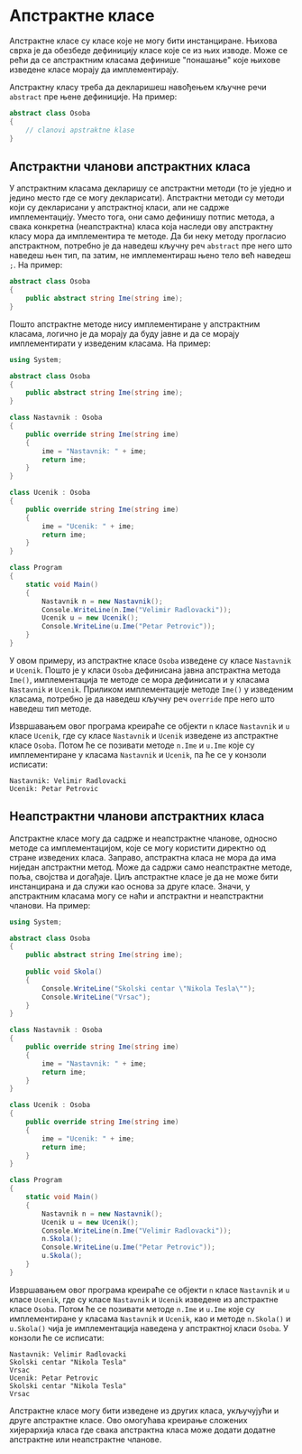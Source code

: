 # Апстрактне класе

Апстрактне класе су класе које не могу бити инстанциране. Њихова сврха је да
обезбеде дефиницију класе које се из њих изводе. Може се рећи да се апстрактним
класама дефинише "понашање" које њихове изведене класе морају да
имплементирају.

Апстрактну класу треба да декларишеш навођењем кључне речи `abstract` пре њене
дефиниције. На пример:

```cs
abstract class Osoba
{
    // clanovi apstraktne klase
}
```

## Апстрактни чланови апстрактних класа

У апстрактним класама декларишу се апстрактни методи (то је уједно и једино
место где се могу декларисати). Апстрактни методи су методи који су декларисани
у апстрактној класи, али не садрже имплементацију. Уместо тога, они само
дефинишу потпис метода, а свака конкретна (неапстрактна) класа која наследи ову
апстрактну класу мора да имплементира те методе. Да би неку методу прогласио
апстрактном, потребно је да наведеш кључну реч `abstract` пре него што наведеш
њен тип, па затим, не имплементираш њено тело већ наведеш `;`. На пример:

```cs
abstract class Osoba
{
    public abstract string Ime(string ime);
}
```

Пошто апстрактне методе нису имплементиране у апстрактним класама, логично је
да морају да буду јавне и да се морају имплементирати у изведеним класама. На
пример:

```cs
using System;

abstract class Osoba
{
    public abstract string Ime(string ime);
}

class Nastavnik : Osoba
{
    public override string Ime(string ime)
    {
        ime = "Nastavnik: " + ime;
        return ime;
    }
}

class Ucenik : Osoba
{
    public override string Ime(string ime)
    {
        ime = "Ucenik: " + ime;
        return ime;
    }
}

class Program
{
    static void Main()
    {
        Nastavnik n = new Nastavnik();
        Console.WriteLine(n.Ime("Velimir Radlovacki"));
        Ucenik u = new Ucenik();
        Console.WriteLine(u.Ime("Petar Petrovic"));
    }
}
```

У овом примеру, из апстрактне класе `Osoba` изведене су класе `Nastavnik` и
`Ucenik`. Пошто је у класи `Osoba` дефинисана јавна апстрактна метода `Ime()`,
имплементација те методе се мора дефинисати и у класама `Nastavnik` и `Ucenik`.
Приликом имплементације методе `Ime()` у изведеним класама, потребно је да
наведеш кључну реч `override` пре него што наведеш тип методе.

Извршавањем овог програма креираће се објекти `n` класе `Nastavnik` и `u` класе
`Ucenik`, где су класе `Nastavnik` и `Ucenik` изведене из апстрактне класе
`Osoba`. Потом ће се позивати методе `n.Ime` и `u.Ime` које су имплементиране у
класама `Nastavnik` и `Ucenik`, па ће се у конзоли исписати:

```text
Nastavnik: Velimir Radlovacki
Ucenik: Petar Petrovic
```

## Неапстрактни чланови апстрактних класа

Апстрактне класе могу да садрже и неапстрактне чланове, односно методе са
имплементацијом, које се могу користити директно од стране изведених класа.
Заправо, апстрактна класа не мора да има ниједан апстрактни метод. Може да
садржи само неапстрактне методе, поља, својства и догађаје. Циљ апстрактне
класе је да не може бити инстанцирана и да служи као основа за друге класе.
Значи, у апстрактним класама могу се наћи и апстрактни и неапстрактни чланови.
На пример:

```cs
using System;

abstract class Osoba
{
    public abstract string Ime(string ime);
    
    public void Skola()
    {
        Console.WriteLine("Skolski centar \"Nikola Tesla\"");
        Console.WriteLine("Vrsac");
    }
}

class Nastavnik : Osoba
{
    public override string Ime(string ime)
    {
        ime = "Nastavnik: " + ime;
        return ime;
    }
}

class Ucenik : Osoba
{
    public override string Ime(string ime)
    {
        ime = "Ucenik: " + ime;
        return ime;
    }
}

class Program
{
    static void Main()
    {
        Nastavnik n = new Nastavnik();
        Ucenik u = new Ucenik();
        Console.WriteLine(n.Ime("Velimir Radlovacki"));
        n.Skola();
        Console.WriteLine(u.Ime("Petar Petrovic"));
        u.Skola();
    }
}
```

Извршавањем овог програма креираће се објекти `n` класе `Nastavnik` и `u` класе
`Ucenik`, где су класе `Nastavnik` и `Ucenik` изведене из апстрактне класе
`Osoba`. Потом ће се позивати методе `n.Ime` и `u.Ime` које су имплементиране у
класама `Nastavnik` и `Ucenik`, као и методе `n.Skola()` и `u.Skola()` чија је
имплементација наведена у апстрактној класи `Osoba`. У конзоли ће се исписати:

```text
Nastavnik: Velimir Radlovacki
Skolski centar "Nikola Tesla"
Vrsac
Ucenik: Petar Petrovic
Skolski centar "Nikola Tesla"
Vrsac
```

Апстрактне класе могу бити изведене из других класа, укључујући и друге
апстрактне класе. Ово омогућава креирање сложених хијерархија класа где свака
апстрактна класа може додати додатне апстрактне или неапстрактне чланове.

